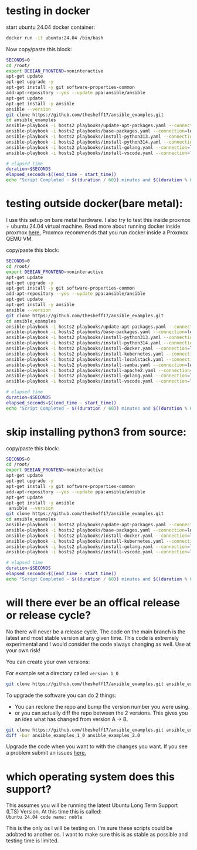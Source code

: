 # testing in docker

start ubuntu 24.04 docker container:
```bash
docker run -it ubuntu:24.04 /bin/bash
```

Now copy/paste this block:
```bash
SECONDS=0
cd /root/
export DEBIAN_FRONTEND=noninteractive
apt-get update 
apt-get upgrade -y
apt-get install -y git software-properties-common
add-apt-repository --yes --update ppa:ansible/ansible
apt-get update
apt-get install -y ansible
ansible --version
git clone https://github.com/thesheff17/ansible_examples.git
cd ansible_examples
ansible-playbook -i hosts2 playbooks/update-apt-packages.yaml --connection=local
ansible-playbook -i hosts2 playbooks/base-packages.yaml --connection=local
ansible-playbook -i hosts2 playbooks/install-python313.yaml --connection=local
ansible-playbook -i hosts2 playbooks/install-python314.yaml --connection=local
ansible-playbook -i hosts2 playbooks/install-golang.yaml --connection=local
ansible-playbook -i hosts2 playbooks/install-vscode.yaml --connection=local

# elapsed time
duration=$SECONDS
elapsed_seconds=$((end_time - start_time))
echo "Script Completed - $((duration / 60)) minutes and $((duration % 60)) seconds elapsed."
```

# testing outside docker(bare metal):

I use this setup on bare metal hardware.  I also try to test this inside proxmox + ubuntu 24.04 virtual machine.  Read more about running docker inside proxmox <a href="https://pve.proxmox.com/wiki/Linux_Container">here.</a>  Proxmox recommends that you run docker inside a Proxmox QEMU VM.

copy/paste this block:
```bash
SECONDS=0
cd /root/
export DEBIAN_FRONTEND=noninteractive
apt-get update 
apt-get upgrade -y
apt-get install -y git software-properties-common
add-apt-repository --yes --update ppa:ansible/ansible
apt-get update
apt-get install -y ansible
ansible --version
git clone https://github.com/thesheff17/ansible_examples.git
cd ansible_examples
ansible-playbook -i hosts2 playbooks/update-apt-packages.yaml --connection=local
ansible-playbook -i hosts2 playbooks/base-packages.yaml --connection=local
ansible-playbook -i hosts2 playbooks/install-python313.yaml --connection=local
ansible-playbook -i hosts2 playbooks/install-python314.yaml --connection=local
ansible-playbook -i hosts2 playbooks/install-docker.yaml --connection=local
ansible-playbook -i hosts2 playbooks/install-kubernetes.yaml --connection=local
ansible-playbook -i hosts2 playbooks/install-localstack.yaml --connection=local
ansible-playbook -i hosts2 playbooks/install-samba.yaml --connection=local
ansible-playbook -i hosts2 playbooks/install-apache2.yaml --connection=local
ansible-playbook -i hosts2 playbooks/install-golang.yaml --connection=local
ansible-playbook -i hosts2 playbooks/install-vscode.yaml --connection=local

# elapsed time
duration=$SECONDS
elapsed_seconds=$((end_time - start_time))
echo "Script Completed - $((duration / 60)) minutes and $((duration % 60)) seconds elapsed."
```

# skip installing python3 from source:
copy/paste this block:
```bash
SECONDS=0
cd /root/
export DEBIAN_FRONTEND=noninteractive
apt-get update 
apt-get upgrade -y
apt-get install -y git software-properties-common
add-apt-repository --yes --update ppa:ansible/ansible
apt-get update
apt-get install -y ansible
 ansible --version
git clone https://github.com/thesheff17/ansible_examples.git
cd ansible_examples
ansible-playbook -i hosts2 playbooks/update-apt-packages.yaml --connection=local
ansible-playbook -i hosts2 playbooks/base-packages.yaml --connection=local
ansible-playbook -i hosts2 playbooks/install-docker.yaml --connection=local
ansible-playbook -i hosts2 playbooks/install-kubernetes.yaml --connection=local
ansible-playbook -i hosts2 playbooks/install-golang.yaml --connection=local
ansible-playbook -i hosts2 playbooks/install-vscode.yaml --connection=local

# elapsed time
duration=$SECONDS
elapsed_seconds=$((end_time - start_time))
echo "Script Completed - $((duration / 60)) minutes and $((duration % 60)) seconds elapsed."
```

# will there ever be an offical release or release cycle?

No there will never be a release cycle.  The code on the main branch is the latest and most stable version at any given time.  This code is extremely experimental and I would consider the code always changing as well. Use at  your own risk!

You can create your own versions:

For example set a directory called `version 1_0`
```bash
git clone https://github.com/thesheff17/ansible_examples.git ansible_examples_1_0
```
To upgrade the software you can do 2 things:
  * You can reclone the repo and bump the version number you were using.
  * or you can actually diff the repo between the 2 versions.  This gives you an idea what has changed from version A -> B.

```bash
git clone https://github.com/thesheff17/ansible_examples.git ansible_examples_2.0
diff -bur ansible_examples_1_0 ansible_examples_2.0
```

Upgrade the code when you want to with the changes you want. If you see a problem submit an issues [here.](https://github.com/thesheff17/ansible_examples/issues)


# which operating system does this support?
This assumes you will be running the latest Ubuntu Long Term Support (LTS) Version.  At this time this is called: <br/>`Ubuntu 24.04 code name: noble` 

This is the only os I will be testing on.  I'm sure these scripts could be adobted to another os.  I want to make sure this is as stable as possible and testing time is limited.
